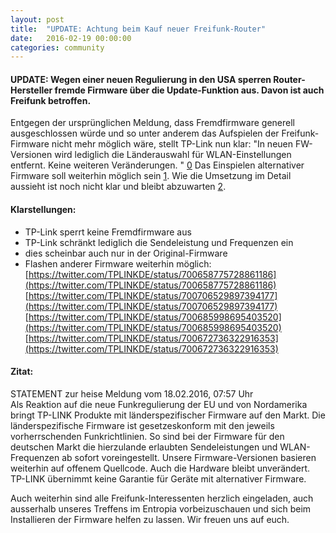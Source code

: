 ```yaml
---
layout: post
title:  "UPDATE: Achtung beim Kauf neuer Freifunk-Router"
date:   2016-02-19 00:00:00
categories: community
---
```


#### UPDATE: Wegen einer neuen Regulierung in den USA sperren Router-Hersteller fremde Firmware über die Update-Funktion aus. Davon ist auch Freifunk betroffen.

Entgegen der ursprünglichen Meldung, dass Fremdfirmware generell ausgeschlossen würde und so unter anderem das Aufspielen der Freifunk-Firmware nicht mehr möglich wäre, stellt TP-Link nun klar: "In neuen FW-Versionen wird lediglich die Länderauswahl für WLAN-Einstellungen entfernt. Keine weiteren Veränderungen. " [0] Das Einspielen alternativer Firmware soll weiterhin möglich sein [1].
Wie die Umsetzung im Detail aussieht ist noch nicht klar und bleibt abzuwarten [2].
<!--*-->

[0]: https://twitter.com/TPLINKDE/status/700658775728861186
[1]: https://twitter.com/TPLINKDE/status/700706529897394177
[2]: http://www.heise.de/newsticker/meldung/TP-Link-Neue-offene-Firmware-fuer-laenderspezifische-Router-3112827.html


#### Klarstellungen:
- TP-Link sperrt keine Fremdfirmware aus <br>
- TP-Link schränkt lediglich die Sendeleistung und Frequenzen ein <br>
- dies scheinbar auch nur in der Original-Firmware <br>
- Flashen anderer Firmware weiterhin möglich: <br>
     [https://twitter.com/TPLINKDE/status/700658775728861186](https://twitter.com/TPLINKDE/status/700658775728861186) <br>
     [https://twitter.com/TPLINKDE/status/700706529897394177](https://twitter.com/TPLINKDE/status/700706529897394177) <br>
     [https://twitter.com/TPLINKDE/status/700685998695403520](https://twitter.com/TPLINKDE/status/700685998695403520) <br>
     [https://twitter.com/TPLINKDE/status/700672736322916353](https://twitter.com/TPLINKDE/status/700672736322916353) <br>


#### Zitat:
STATEMENT zur heise Meldung vom 18.02.2016, 07:57 Uhr <br>
Als Reaktion auf die neue Funkregulierung der EU und von Nordamerika bringt TP-LINK Produkte mit länderspezifischer Firmware auf den Markt. Die länderspezifische Firmware ist gesetzeskonform mit den jeweils vorherrschenden Funkrichtlinien. So sind bei der Firmware für den deutschen Markt die hierzulande erlaubten Sendeleistungen und WLAN-Frequenzen ab sofort voreingestellt. Unsere Firmware-Versionen basieren weiterhin auf offenem Quellcode. Auch die Hardware bleibt unverändert. TP-LINK übernimmt keine Garantie für Geräte mit alternativer Firmware. <br>


Auch weiterhin sind alle Freifunk-Interessenten herzlich eingeladen, auch ausserhalb unseres Treffens im Entropia vorbeizuschauen und sich beim Installieren der Firmware helfen zu lassen. Wir freuen uns auf euch.
